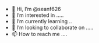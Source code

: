 - 👋 Hi, I’m @seanf626 
- 👀 I’m interested in .....
- 🌱 I’m currently learning ..
- 💞️ I’m looking to collaborate on .....
- 📫 How to reach me ....

<!---
seanf626/seanf626 is a ✨ special ✨ repository because its `README.md` (this file) appears on your GitHub profile.
You can click the Preview link to take a look at your changes.
--->
